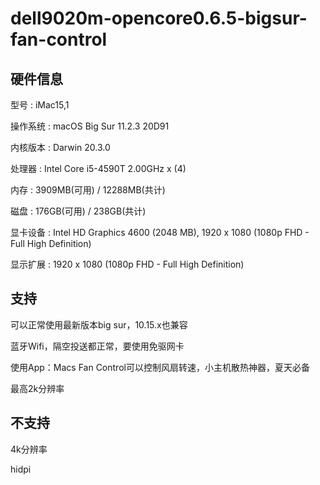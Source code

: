 # dell9020m-opencore0.6.5-bigsur-fan-control

## 硬件信息
型号     : iMac15,1

操作系统 : macOS Big Sur 11.2.3 20D91

内核版本 : Darwin 20.3.0

处理器   : Intel Core i5-4590T 2.00GHz x (4)

内存     : 3909MB(可用) / 12288MB(共计)

磁盘     : 176GB(可用) / 238GB(共计)

显卡设备 : Intel HD Graphics 4600 (2048 MB), 1920 x 1080 (1080p FHD - Full High Definition)

显示扩展 : 1920 x 1080 (1080p FHD - Full High Definition)

## 支持

可以正常使用最新版本big sur，10.15.x也兼容

蓝牙Wifi，隔空投送都正常，要使用免驱网卡

使用App：Macs Fan Control可以控制风扇转速，小主机散热神器，夏天必备

最高2k分辨率

## 不支持

4k分辨率

hidpi
